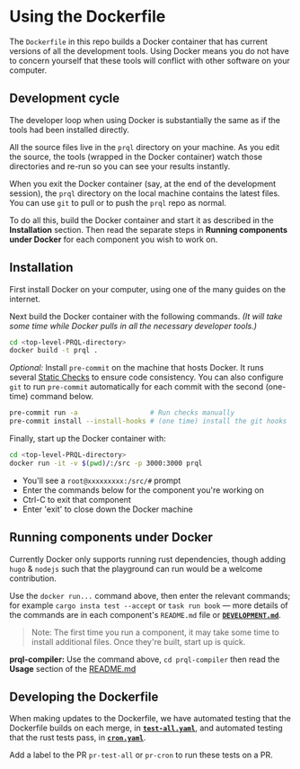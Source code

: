 # Using the Dockerfile

The `Dockerfile` in this repo builds a Docker container
that has current versions of all the development tools.
Using Docker means you do not have to concern
yourself that these tools will conflict with
other software on your computer.

## Development cycle

The developer loop when using Docker is substantially the same as
if the tools had been installed directly.

All the source files live in the `prql` directory on your machine.
As you edit the source, the tools (wrapped in the Docker container)
watch those directories and re-run
so you can see your results instantly.

When you exit the Docker container (say, at the end of the development
session), the `prql` directory on the local machine contains the
latest files.
You can use `git` to pull or to push the `prql` repo as normal.

To do all this, build the Docker container and start it
as described in the **Installation** section.
Then read the separate steps in **Running components under Docker**
for each component you wish to work on.

## Installation

First install Docker on your computer,
using one of the many guides on the internet.

Next build the Docker container with the following commands.
_(It will take some time while Docker pulls in all the
necessary developer tools.)_

```bash
cd <top-level-PRQL-directory>
docker build -t prql .
```

_Optional:_ Install `pre-commit` on the machine that hosts Docker.
It runs several
[Static Checks](./DEVELOPMENT.md#tests) to ensure code consistency.
You can also configure `git` to run `pre-commit` automatically
for each commit with the second (one-time) command below.

```bash
pre-commit run -a                  # Run checks manually
pre-commit install --install-hooks # (one time) install the git hooks
```

Finally, start up the Docker container with:

```bash
cd <top-level-PRQL-directory>
docker run -it -v $(pwd)/:/src -p 3000:3000 prql
```

- You'll see a `root@xxxxxxxxx:/src/#` prompt
- Enter the commands below for the component you're working on
- Ctrl-C to exit that component
- Enter 'exit' to close down the Docker machine

## Running components under Docker

Currently Docker only supports running rust dependencies, though adding `hugo` &
`nodejs` such that the playground can run would be a welcome contribution.

Use the `docker run...` command above, then enter the relevant commands; for
example `cargo insta test --accept` or `task run book` — more details of the
commands are in each component's `README.md` file or
[**`DEVELOPMENT.md`**](DEVELOPMENT.md).

> Note: The first time you run a component, it may take some time to install
> additional files. Once they're built, start up is quick.

<!-- Currently these aren't supported in docker — see notes in Dockerfile -->

<!-- **Playground:** Use the command above, then enter:

```bash
cd playground
npm install # first time only
npm start
```

**Language Book:** Use the command above, then enter these commands.
(The first time you run this, the container will compile many files.)

```bash
cd book
mdbook serve -n 0.0.0.0 -p 3000
```

**Website:** Use the command above, then enter:

```bash
cd website
hugo server --bind 0.0.0.0 -p 3000
``` -->

**prql-compiler:** Use the command above,
`cd prql-compiler` then read the **Usage** section of the
[README.md](./prql-compiler/README.md)

## Developing the Dockerfile

When making updates to the Dockerfile, we have automated testing that the
Dockerfile builds on each merge, in
[**`test-all.yaml`**](.github/workflows/test-all.yaml), and automated testing
that the rust tests pass, in [**`cron.yaml`**](.github/workflows/cron.yaml).

Add a label to the PR `pr-test-all` or `pr-cron` to run these tests on a PR.
